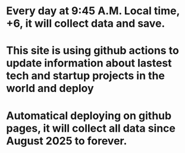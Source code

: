 # Every day at  9:45 A.M. Local time, +6, it will collect data and save.   
# This site is using github actions to update information about lastest tech and startup projects in the world and deploy   
# Automatical deploying on github pages, it will collect all data since August 2025 to forever.

